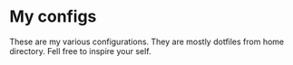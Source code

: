My configs
==========
These are my various configurations. They  are mostly dotfiles from home
directory. Fell free to inspire your self.
